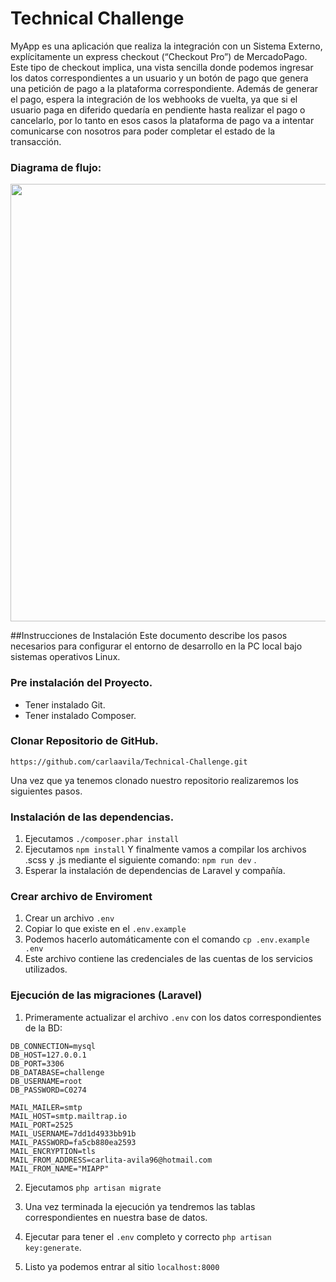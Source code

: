 # Technical Challenge 

MyApp es una aplicación que realiza la integración con un Sistema Externo, explícitamente un express checkout 
(“Checkout Pro”) de MercadoPago. Este tipo de checkout implica, una vista sencilla donde podemos ingresar los 
datos correspondientes a un usuario y un botón de pago que genera una petición de pago a la plataforma correspondiente.
Además de generar el pago, espera la integración de los webhooks de vuelta, ya que si el usuario paga en diferido 
quedaría en pendiente hasta realizar el pago o cancelarlo, por lo tanto en esos casos la plataforma de pago va a 
intentar comunicarse con nosotros para poder completar el estado de la transacción.

### Diagrama de flujo:

<p align="center"><a  target="_blank"><img src="https://user-images.githubusercontent.com/66972695/124402136-8bcce200-dd04-11eb-8cc4-9be0dfefb0df.png" width="700"></a></p>

##Instrucciones de Instalación
Este documento describe los pasos necesarios para configurar el entorno de desarrollo en la PC local bajo sistemas operativos Linux.

### Pre instalación del Proyecto.

* Tener instalado Git.
* Tener instalado Composer.

### Clonar Repositorio de GitHub.
```
https://github.com/carlaavila/Technical-Challenge.git
```
Una vez que ya tenemos clonado nuestro repositorio realizaremos los siguientes pasos.

### Instalación de las dependencias.
1. Ejecutamos `./composer.phar install`
2. Ejecutamos `npm install` Y finalmente vamos a compilar los archivos .scss y .js mediante el siguiente comando:
    `npm run dev` .
3. Esperar la instalación de dependencias de Laravel y compañía.

### Crear archivo de Enviroment
1. Crear un archivo ```.env```
2. Copiar lo que existe en el ```.env.example```
3. Podemos hacerlo automáticamente con el comando ```cp .env.example .env```
4. Este archivo contiene las credenciales de las cuentas de los servicios utilizados.

### Ejecución de las migraciones (Laravel)
1. Primeramente actualizar el archivo `.env` con los datos correspondientes de la BD:

```
DB_CONNECTION=mysql
DB_HOST=127.0.0.1
DB_PORT=3306
DB_DATABASE=challenge
DB_USERNAME=root
DB_PASSWORD=C0274
```

```
MAIL_MAILER=smtp
MAIL_HOST=smtp.mailtrap.io
MAIL_PORT=2525
MAIL_USERNAME=7dd1d4933bb91b
MAIL_PASSWORD=fa5cb880ea2593
MAIL_ENCRYPTION=tls
MAIL_FROM_ADDRESS=carlita-avila96@hotmail.com
MAIL_FROM_NAME="MIAPP"
```

2. Ejecutamos  `php artisan migrate`

3. Una vez terminada la ejecución ya tendremos las tablas correspondientes en nuestra base de datos.

4. Ejecutar para tener el `.env` completo y correcto `php artisan key:generate`.

5. Listo ya podemos entrar al sitio `localhost:8000`





